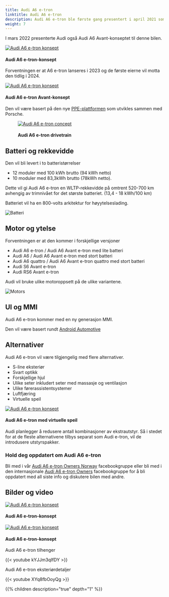 ```yaml
---
title: Audi A6 e-tron
linktitle: Audi A6 e-tron
description: Audi A6 e-tron ble første gang presentert i april 2021 som en konseptbil. Den forventes å ha verdenspremiere i 2023 og blir den femte helelektriske modellen fra Audi. Med en rekkevidde på opptil 700 km blir den den helelektriske modellen med lengst rekkevidde fra Audi.
weight: 7
---
```

<!-- markdownlint-disable MD033 -->

I mars 2022 presenterte Audi også Audi A6 Avant-konseptet til denne bilen.

<figur>
    <a href="a6-etron-3.jpg">
        <img src="a6-etron-3s.jpg" alt="Audi A6 e-tron konsept" title="Audi A6 e-tron konsept">
    </a>
    <figcaption><h4>Audi A6 e-tron-konsept</h4></figcaption>
</figur>

Forventningen er at A6 e-tron lanseres i 2023 og de første eierne vil motta den tidlig i 2024.

<figur>
    <a href="a6-etron-4.jpg">
        <img src="a6-etron-4s.jpg" alt="Audi A6 e-tron konsept" title="Audi A6 e-tron konsept">
    </a>
    <figcaption><h4>Audi A6 e-tron Avant-konsept</h4></figcaption>
</figur>

Den vil være basert på den nye [PPE-plattformen](../../technology/bev-platforms/ppe/) som utvikles sammen med Porsche.

<figure>
    <a href="../../technology/bev-platforms/ppe/drivetrain.jpg">
        <img src="../../technology/bev-platforms/ppe/drivetrain.jpg" alt="Audi A6 e-tron concept" title="Audi A6 e-tron concept">
    </a>
     <figcaption><h4>Audi A6 e-tron drivetrain</h4></figcaption>
</figure>

## Batteri og rekkevidde

Den vil bli levert i to batteristørrelser

- 12 moduler med 100 kWh brutto (94 kWh netto)
- 10 moduler med 83,3kWh brutto (78kWh netto).

Dette vil gi Audi A6 e-tron en WLTP-rekkevidde på omtrent 520-700 km avhengig av trimnivået for det største batteriet. (13,4 - 18 kWh/100 km)

Batteriet vil ha en 800-volts arkitektur for høyytelseslading.

![Batteri](battery.png "Audi A6 e-tron batteri med 12 moduler og 100kWh brutto")

## Motor og ytelse

Forventningen er at den kommer i forskjellige versjoner

- Audi A6 e-tron / Audi A6 Avant e-tron med lite batteri
- Audi A6 / Audi A6 Avant e-tron med stort batteri
- Audi A6 quattro / Audi A6 Avant e-tron quattro med stort batteri
- Audi S6 Avant e-tron
- Audi RS6 Avant e-tron

Audi vil bruke ulike motoroppsett på de ulike variantene.

![Motors](motors.jpg "Motorer for Audi A6 e-tron")

## UI og MMI

Audi A6 e-tron kommer med en ny generasjon MMI.

Den vil være basert rundt [Android Automotive](https://source.android.com/devices/automotive/start/what_automotive)

## Alternativer

Audi A6 e-tron vil være tilgjengelig med flere alternativer.

- S-line eksteriør
- Svart optikk
- Forskjellige hjul
- Ulike seter inkludert seter med massasje og ventilasjon
- Ulike førerassistentsystemer
- Luftfjæring
- Virtuelle speil

<figur>
    <a href="a6-etron-5.jpg">
        <img src="a6-etron-5s.jpg" alt="Audi A6 e-tron konsept" title="Audi A6 e-tron konsept">
    </a>
    <figcaption><h4>Audi A6 e-tron med virtuelle speil</h4></figcaption>
</figur>


Audi planlegger å redusere antall kombinasjoner av ekstrautstyr. Så i stedet for at de fleste alternativene tilbys separat som Audi e-tron, vil de introdusere utstyrspakker.

### Hold deg oppdatert om Audi A6 e-tron

Bli med i vår [Audi A6 e-tron Owners Norway](https://www.facebook.com/groups/752306502112784) facebookgruppe eller bli med i den internasjonale [Audi A6 e-tron Owners](https://www.facebook.com/groups/5590477234297637) facebookgruppe for å bli oppdatert med all siste info og diskutere bilen med andre.

## Bilder og video

<figur>
    <a href="a6-etron-1.jpg">
        <img src="a6-etron-1s.jpg" alt="Audi A6 e-tron konsept" title="Audi A6 e-tron konsept">
    </a>
    <figcaption><h4>Audi A6 e-tron-konsept</h4></figcaption>
</figur>

<figur>
    <a href="a6-etron-2.jpg">
        <img src="a6-etron-2s.jpg" alt="Audi A6 e-tron konsept" title="Audi A6 e-tron konsept">
    </a>
    <figcaption><h4>Audi A6 e-tron-konsept</h4></figcaption>
</figur>

Audi A6 e-tron tilhenger

{{< youtube kYJJm3qIfDY >}}

Audi A6 e-tron eksteriørdetaljer

{{< youtube XYq8fbOoyQg >}}

{{% children description="true" depth="1" %}}
